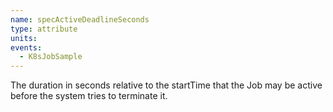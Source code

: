 ```yaml
---
name: specActiveDeadlineSeconds
type: attribute
units:
events:
  - K8sJobSample
---
```


The duration in seconds relative to the startTime that the Job may be active before the system tries to terminate it.
